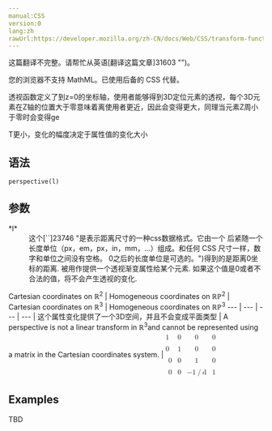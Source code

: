 ```yaml
---
manual:CSS
version:0
lang:zh
rawUrl:https://developer.mozilla.org/zh-CN/docs/Web/CSS/transform-function/perspective
---
```




这篇翻译不完整。请帮忙从英语[翻译这篇文章]31603 "")。






您的浏览器不支持 MathML。已使用后备的 CSS 代替。



透视函数定义了到z=0的坐标轴，使用者能够得到3D定位元素的透视，每个3D元素在Z轴的位置大于零意味着离使用者更近，因此会变得更大，同理当元素Z周小于零时会变得ge


T更小，变化的幅度决定于属性值的变化大小


## 语法<a name="语法"></a>

```
perspective(l)

```

## 参数<a name="参数"></a>
<dl><dt id=''>*l*</dt><dd>这个[`<length>`]23746 "是表示距离尺寸的一种css数据格式。它由一个 <number> 后紧随一个长度单位（px，em，px，in，mm，...）组成。和任何 CSS 尺寸一样，数字和单位之间没有空格。<number> 0之后的长度单位是可选的。")得到的是距离0坐标的距离. 被用作提供一个透视渐变属性给某个元素. 如果这个值是0或者不合法的值，将不会产生透视的变化.</dd></dl>
Cartesian coordinates on ℝ<sup>2</sup> | Homogeneous coordinates on ℝℙ<sup>2</sup> | Cartesian coordinates on ℝ<sup>3</sup> | Homogeneous coordinates on ℝℙ<sup>3</sup> 
 ---  |  ---  |  ---  |  ---  | 
这个属性变化提供了一个3D空间，并且不会变成平面类型 | A perspective is not a linear transform in ℝ<sup>3</sup>and cannot be represented using a matrix in the Cartesian coordinates system. | <math><mfenced><mtable><mtr>1<mtd>0</mtd><mtd>0</mtd><mtd>0</mtd></mtr><mtr>0<mtd>1</mtd><mtd>0</mtd><mtd>0</mtd></mtr><mtr><mtd>0</mtd><mtd>0</mtd><mtd>1</mtd><mtd>0</mtd></mtr><mtr><mtd>0</mtd><mtd>0</mtd><mtd><mo>−</mo>1<mo>/</mo>d</mtd><mtd>1</mtd></mtr></mtable></mfenced></math> 


## Examples<a name="Examples"></a>


TBD




